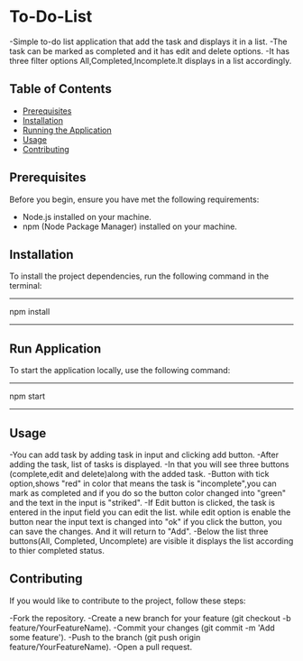 # To-Do-List
-Simple to-do list application that add the task and displays it in a list.
-The task can be marked as completed and it has edit and delete options.
-It has three filter options All,Completed,Incomplete.It displays in a list accordingly.

## Table of Contents
- [Prerequisites](#prerequisites)
- [Installation](#installation)
- [Running the Application](#running-the-application)
- [Usage](#usage)
- [Contributing](#contributing)
  
## Prerequisites
Before you begin, ensure you have met the following requirements:
- Node.js installed on your machine.
- npm (Node Package Manager) installed on your machine.

## Installation
To install the project dependencies, run the following command in the terminal:
*****************
npm install
*****************
## Run Application
To start the application locally, use the following command:
*****************
npm start
*****************
## Usage
-You can add task by adding task in input and clicking add button.
-After adding the task, list of tasks is displayed.
-In that you will see three buttons (complete,edit and delete)along with the added task.
-Button with tick option,shows "red" in color that means the task is "incomplete",you can mark as completed and if you do so the button color changed into "green" and the text in the input is "striked".
-If Edit button is clicked, the task is entered in the input field you can edit the list. while edit option is enable the button near the input text is changed into "ok" if you click the button, you can save the changes. And it will return to "Add". 
-Below the list three buttons(All, Completed, Uncomplete) are visible it displays the list according to thier completed status.

## Contributing
If you would like to contribute to the project, follow these steps:

-Fork the repository.
-Create a new branch for your feature (git checkout -b feature/YourFeatureName).
-Commit your changes (git commit -m 'Add some feature').
-Push to the branch (git push origin feature/YourFeatureName).
-Open a pull request.

